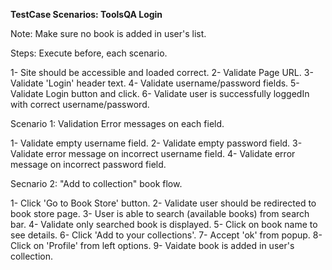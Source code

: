 <!-- Site: ToolsQA -->

**TestCase Scenarios: ToolsQA Login**

<!-- Pre Requisite: -->

Note: Make sure no book is added in user's list.

Steps: Execute before, each scenario.

1- Site should be accessible and loaded correct.
2- Validate Page URL.
3- Validate 'Login' header text.
4- Validate username/password fields.
5- Validate Login button and click.
6- Validate user is successfully loggedIn with correct username/password.

Scenario 1: Validation Error messages on each field.

1- Validate empty username field.
2- Validate empty password field.
3- Validate error message on incorrect username field.
4- Validate error message on incorrect password field.

Secnario 2: "Add to collection" book flow.

1- Click 'Go to Book Store' button.
2- Validate user should be redirected to book store page.
3- User is able to search (available books) from search bar.
4- Validate only searched book is displayed.
5- Click on book name to see details.
6- Click 'Add to your collections'.
7- Accept 'ok' from popup.
8- Click on 'Profile' from left options.
9- Vaidate book is added in user's collection.
